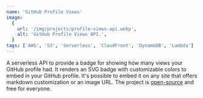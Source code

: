 ```yaml
---
name: 'GitHub Profile Views'
image:
  {
    url: '/img/projects/profile-views-api.webp',
    alt: 'GitHub Profile Views API.',
  }
tags: ['AWS', 'S3', 'Serverless', 'CloudFront', 'DynamoDB', 'Lambda']
---
```


A serverless API to provide a badge for showing how many views your GitHub profile had. It renders an SVG badge with customizable colors to embed in your GitHub profile. It's possible to embed it on any site that offers markdown customization or an image URL. The project is [open-source](https://github.com/GonzaloHirsch/profile-views-serverless-api) and free for everyone.
